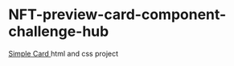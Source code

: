 # NFT-preview-card-component-challenge-hub
<a href="https://muhammed-safwat.github.io/NFT-preview-card-component-challenge-hub/">Simple Card </a>html and css project 
